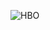 ![HBO](https://github.com/monmath/Figma-HBO-max/assets/104066287/7e4c7d40-2ef5-4f30-ac86-d950cccf855e)
